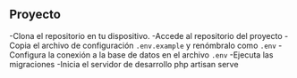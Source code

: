 ## Proyecto

-Clona el repositorio en tu dispositivo.
-Accede al repositorio del proyecto
-Copia el archivo de configuración `.env.example` y renómbralo como `.env`
-Configura la conexión a la base de datos en el archivo `.env`
-Ejecuta las migraciones
-Inicia el servidor de desarrollo php artisan serve
